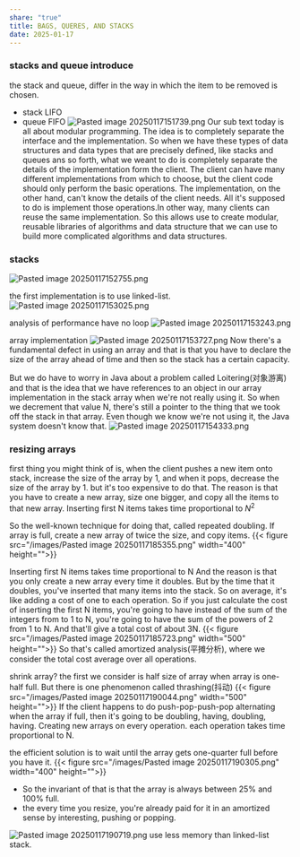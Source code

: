 ```yaml
---
share: "true"
title: BAGS, QUERES, AND STACKS
date: 2025-01-17
---
```


### stacks and queue introduce
the stack and queue, differ in the way in which the item to be removed is chosen.
- stack LIFO
- queue FIFO
![Pasted image 20250117151739.png](/images/Pasted%20image%2020250117151739.png)
Our sub text today is all about modular programming.
The idea is to completely separate the interface and the implementation.
So when we have these types of data structures and data types that are precisely defined, like stacks and queues ans so forth, what we weant to do is completely separate the details of the implementation form the client. The client can have many different implementations from which to choose, but the client code should only perform the basic operations.
The implementation, on the other hand, can't know the details of the client needs. All it's supposed to do is implement those operations.In other way, many clients can reuse the same implementation. 
So this allows use to create modular, reusable libraries of algorithms and data structure that we can use to build more complicated algorithms and data structures.

### stacks
![Pasted image 20250117152755.png](/images/Pasted%20image%2020250117152755.png)

the first implementation is to use linked-list.
![Pasted image 20250117153025.png](/images/Pasted%20image%2020250117153025.png)

analysis of performance
have no loop
![Pasted image 20250117153243.png](/images/Pasted%20image%2020250117153243.png)



array implementation
![Pasted image 20250117153727.png](/images/Pasted%20image%2020250117153727.png)
Now there's a fundamental defect in using an array and that is that you have to declare the size of the array ahead of time and then so the stack has a certain capacity.

But we do have to worry in Java about a problem called Loitering(对象游离) and that is the idea that we have references to an object in our array implementation in the stack array when we're not really using it. So when we decrement that value N, there's still a pointer to the thing that we took off the stack in that array. Even though we know we're not using it, the Java system doesn't know that.
![Pasted image 20250117154333.png](/images/Pasted%20image%2020250117154333.png)



### resizing arrays
first thing you might think of is, when the client pushes a new item onto stack, increase the size of the array by 1, and when it pops, decrease the size of the array by 1.
but it's too expensive to do that.
The reason is that you have to create a new array, size one bigger, and copy all the items to that new array.
Inserting first N items takes time proportional to $N^2$

So the well-known technique for doing that, called repeated doubling.
If array is full, create a new array of twice the size, and copy items.
{{< figure src="/images/Pasted image 20250117185355.png"  width="400" height="">}}

Inserting first N items takes time proportional to N
And the reason is that you only create a new array every time it doubles. But by the time that it doubles, you've inserted that many items into the stack. So on average, it's like adding a cost of one to each operation. So if you just calculate the cost of inserting the first N items, you're going to have instead of the sum of the integers from to 1 to N, you're going to have the sum of the powers of 2 from 1 to N. And that'll give a total cost of about 3N.
{{< figure src="/images/Pasted image 20250117185723.png"  width="500" height="">}}
So that's called amortized analysis(平摊分析), where we consider the total cost average over all operations.

shrink array?
the first we consider is half size of array when array is one-half full.
But there is one phenomenon called thrashing(抖动)
{{< figure src="/images/Pasted image 20250117190044.png"  width="500" height="">}}
If the client happens to do push-pop-push-pop alternating when the array if full, then it's going to be doubling, having, doubling, having. Creating new arrays on every operation.
each operation takes time proportional to N.

the efficient solution is to wait until the array gets one-quarter full before you have it.
{{< figure src="/images/Pasted image 20250117190305.png"  width="400" height="">}}

- So the invariant of that is that the array is always between 25% and 100% full.
- the every time you resize, you're already paid for it in an amortized sense by interesting, pushing or popping.

![Pasted image 20250117190719.png](/images/Pasted%20image%2020250117190719.png)
use less memory than linked-list stack.
